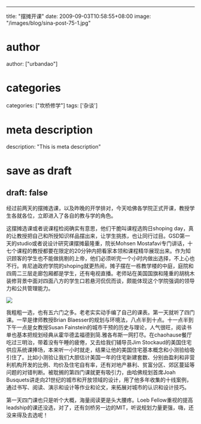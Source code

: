 
---
title: "摆摊开课"
date: 2009-09-03T10:58:55+08:00
image: "/images/blog/sina-post-75-1.jpg"
# author
author: ["urbandao"]
# categories
categories: ["坎桥修学"]
tags: ['杂谈']
# meta description
description: "This is meta description"
# save as draft
draft: false
---

经过前两天的摆摊选课，以及昨晚的开学排对，今天哈佛各学院正式开课，教授学生各就各位，立即进入了各自的教与学的角色。

这摆摊选课或者说课程检阅确实有意思，他们干脆叫课程选购日shoping day，真的让教授把自己和所授知识样品摆出来，让学生挑拣，也让同行过目。GSD第一天的studio或者说设计研究课摆摊最隆重，院长Mohsen Mostafavi专门讲话，十七个课程的教授都要在限定的20分钟内把看家本领和课程精华展现出来。作为知识顾客的学生也不能做挑剔的上帝，他们必须听完一个小时内做出选择，不上心也不行。肯尼迪政府学院的shoping就更热闹，摊子摆在一栋教学楼的中庭，庭院和四周二三层走廊包厢都是学生，还有电视直播。老师站在美国国旗和隆重的胡桃木装修背景中面对四面八方的学生口若悬河侃侃而谈，颇能体现这个学院强调的领导力和公共管理能力。

![](/images/blog/sina-post-75-1.jpg)

我粗粗一选，也有五六门之多。老老实实动手编了自己的课表。第一天就听了四门课。一早是律师教授Brian Blaesser的规划与环境法，八点半到十点。十一点半到下午一点是女教授Susan Fainstein的城市干预的历史与理论，人气很旺，阅读书单也基本把规划经典从霍华德孟福德到简.雅各布斯一网打尽。在chaohause餐厅吃过三明治，带着没有午睡的疲倦，又去给我们辅导员Jim Stockaud的美国住宅供应系统课捧场，本来听一小时就走，结果让他的美国住宅基本概念和小测验给吸引住了。比如小测验让我们大胆估计美国一年的住宅新建套数、分别由盈利和非营利机构开发的比例、均价及住宅自有率，还有对地产暴利、贫富分区、郊区蔓延等问题的对错判断。被耽搁的第四门课就更有吸引力，由哈佛规划首席Joah Busquets讲走向21世纪的城市和开放领域的设计，用了他多年收集的十线案例，通过书写、阅读、演示和设计等作业和论文，来拓展对城市的认识和设计技巧。

第一天四门课也只是听个大概，海量阅读更是头大腰疼。Loeb Fellow重视的提高leadship的课还没选，对了，还有剑桥另一边的MIT，听说规划力量更强，嗨，还没来得及去选呢！
